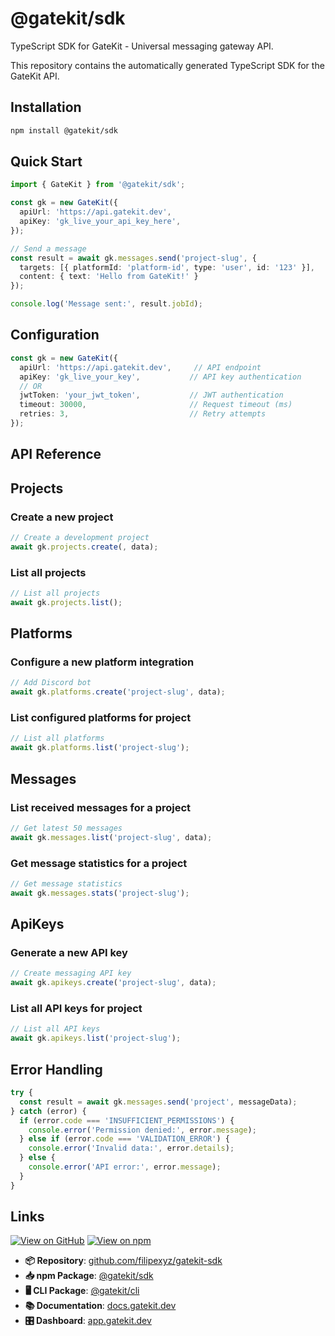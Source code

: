 # @gatekit/sdk

TypeScript SDK for GateKit - Universal messaging gateway API.

This repository contains the automatically generated TypeScript SDK for the GateKit API.

## Installation

```bash
npm install @gatekit/sdk
```

## Quick Start

```typescript
import { GateKit } from '@gatekit/sdk';

const gk = new GateKit({
  apiUrl: 'https://api.gatekit.dev',
  apiKey: 'gk_live_your_api_key_here',
});

// Send a message
const result = await gk.messages.send('project-slug', {
  targets: [{ platformId: 'platform-id', type: 'user', id: '123' }],
  content: { text: 'Hello from GateKit!' }
});

console.log('Message sent:', result.jobId);
```

## Configuration

```typescript
const gk = new GateKit({
  apiUrl: 'https://api.gatekit.dev',     // API endpoint
  apiKey: 'gk_live_your_key',           // API key authentication
  // OR
  jwtToken: 'your_jwt_token',           // JWT authentication
  timeout: 30000,                       // Request timeout (ms)
  retries: 3,                           // Retry attempts
});
```

## API Reference

## Projects

### Create a new project
```typescript
// Create a development project
await gk.projects.create(, data);
```

### List all projects
```typescript
// List all projects
await gk.projects.list();
```

## Platforms

### Configure a new platform integration
```typescript
// Add Discord bot
await gk.platforms.create('project-slug', data);
```

### List configured platforms for project
```typescript
// List all platforms
await gk.platforms.list('project-slug');
```

## Messages

### List received messages for a project
```typescript
// Get latest 50 messages
await gk.messages.list('project-slug', data);
```

### Get message statistics for a project
```typescript
// Get message statistics
await gk.messages.stats('project-slug');
```

## ApiKeys

### Generate a new API key
```typescript
// Create messaging API key
await gk.apikeys.create('project-slug', data);
```

### List all API keys for project
```typescript
// List all API keys
await gk.apikeys.list('project-slug');
```

## Error Handling

```typescript
try {
  const result = await gk.messages.send('project', messageData);
} catch (error) {
  if (error.code === 'INSUFFICIENT_PERMISSIONS') {
    console.error('Permission denied:', error.message);
  } else if (error.code === 'VALIDATION_ERROR') {
    console.error('Invalid data:', error.details);
  } else {
    console.error('API error:', error.message);
  }
}
```

## Links

[![View on GitHub](https://img.shields.io/badge/View%20on-GitHub-blue?logo=github)](https://github.com/filipexyz/gatekit-sdk)
[![View on npm](https://img.shields.io/badge/View%20on-npm-red?logo=npm)](https://www.npmjs.com/package/@gatekit/sdk)

- **📦 Repository**: [github.com/filipexyz/gatekit-sdk](https://github.com/filipexyz/gatekit-sdk)
- **📥 npm Package**: [@gatekit/sdk](https://www.npmjs.com/package/@gatekit/sdk)
- **🖥️ CLI Package**: [@gatekit/cli](https://www.npmjs.com/package/@gatekit/cli)
- **📚 Documentation**: [docs.gatekit.dev](https://docs.gatekit.dev)
- **🎛️ Dashboard**: [app.gatekit.dev](https://app.gatekit.dev)
